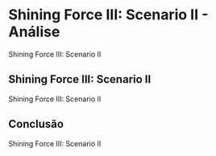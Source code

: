 ---
---

# Shining Force III: Scenario II - Análise

Shining Force III: Scenario II

## Shining Force III: Scenario II

Shining Force III: Scenario II

## Conclusão

Shining Force III: Scenario II
